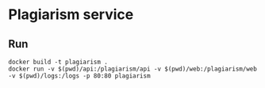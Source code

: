 # Plagiarism service


## Run
```
docker build -t plagiarism .
docker run -v $(pwd)/api:/plagiarism/api -v $(pwd)/web:/plagiarism/web -v $(pwd)/logs:/logs -p 80:80 plagiarism
```